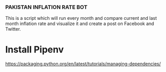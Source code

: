 ### PAKISTAN INFLATION RATE BOT

This is a script which will run every month and compare current and last month inflation rate and visualize it and create a post on Facebook and Twitter.


# Install Pipenv
    
https://packaging.python.org/en/latest/tutorials/managing-dependencies/

